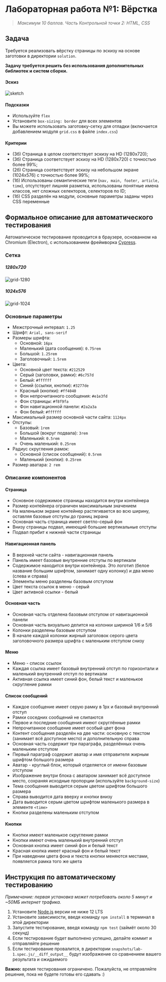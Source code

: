 # Лабораторная работа №1: Вёрстка

> *Максимум 10 баллов. Часть Контрольной точки 2: HTML, CSS*

## Задача

Требуется реализовать вёрстку страницы по эскизу на основе заготовки в директории `solution`.

**Задачу требуется решить без использования дополнительных библиотек и систем сборки.**

#### Эскиз

![sketch](sketchs/sketch.png)

#### Подсказки
- Используйте `flex`
- Установите `box-sizing: border` для всех элементов
- Вы можете использовать заготовку-сетку для отладки (включается добавлением модуля `grid.css` в файле `index.css`)

#### Критерии
- (3б) Страница в целом соответствует эскизу на HD (1280x720);
- (3б) Страница соответствует эскизу на HD (1280x720) с точностью более 99%;
- (2б) Страница соответствует эскизу на небольшом экране (1024x576) с точностью более 99%;
- (1б) Использованы семантические теги (`nav, main, footer, article, time`), отсутствует лишняя разметка,
использованы понятные имена классов, нет сложных селекторов, селекторов по ID;
- (1б) CSS разделён на модули, основные параметры заданы через CSS переменные

## Формальное описание для автоматического тестирования

Автоматическое тестирование проводится в браузере, основанном на Chromium (Electron), с использованием фреймворка [Cypress](https://www.cypress.io/).

### Сетка

##### 1280x720

![grid-1280](sketchs/sketch-large-grid.png)

##### 1024x576

![grid-1024](sketchs/sketch-small-grid.png)


### Основные параметры

- Межстрочный интервал: `1.25`
- Шрифт: `Arial, sans-serif`
- Размеры шрифта:
    - Основной: `16px`
    - Маленький (дата сообщения): `0.75rem`
    - Большой: `1.25rem`
    - Заголовочный: `1.5rem`
- Цвета:
    - Основной цвет текста: `#212529`
    - Серый (заголовки, рамки): `#6c757d`
    - Белый: `#ffffff`
    - Синий (ссылки, кнопки): `#3277de`
    - Красный (кнопки): `#ff4040`
    - Фон непрочитанного сообщения: `#e1e3fd`
    - Фон страницы: `#f8f9fa`
    - Фон навигационной панели: `#2a2a3a`
    - Фон белый: `#ffffff`
- Максимальный размер основной части сайта: `1124px`
- Отступы:
    - Базовый: `1rem`
    - Большой (вокруг подвала): `3rem`
    - Маленький: `0.5rem`
    - Очень маленький: `0.25rem`
- Радиус скругления рамок:
    - Основной (список сообщений): `0.5rem`
    - Маленький (кнопки): `0.25rem`
- Размер аватара: `2 rem`

### Описание компонентов

#### Страница

- Основное содержимое страницы находится внутри контейнера
- Размер контейнера ограничен максимальным значением
- На маленьком экране контейнер растягивается во всю ширину, оставляя базовые отступы до границ экрана
- Основная часть страница имеет светло-серый фон
- Внизу страницы подвал, имеющий большие вертикальные отступы
- Подвал прибит к нижней части страницы

#### Навигационная панель

- В верхней части сайта - навигационная панель
- Панель имеет базовые внутренние отступы по вертикали
- Содержимое находится внутри контейнера. Это логотип (белое название большим шрифтом, занимает одну колонку) и два меню (слева и справа)
- Элементы меню разделены базовым отступом
- Цвет текста ссылок в меню - серый
- Цвет активной ссылки - белый

#### Основная часть

- Основная часть отделена базовым отступом от навигационной панели
- Основная часть визуально делится на колонки шириной 1/6 и 5/6
- Колонки разделены базовым отступом
- В начале каждой колонки жирный заголовок серого цвета заголовочного размера шрифта с маленьким отступом снизу

#### Меню

- Меню - список ссылок
- Каждая ссылка имеет базовый внутренний отступ по горизонтали и маленький внутренний отступ по вертикали
- Активная ссылка имеет синий фон, белый текст и маленькое скругление рамки

#### Список сообщений

- Каждое сообщение имеет серую рамку в 1px и базовый внутренний отступ
- Рамки соседних сообщений не слипаются
- Первое и последние сообщения имеют скруглённые рамки
- Непрочитанное сообщение имеет особый цвет фона
- Контент сообщения разделён на две части: основную с текстом (занимает всё доступное место) и дополнительную справа
- Основная часть содержит три параграфа, разделённых очень маленьким отступом
- Первый параграф содержит аватар и имя отправителя жирным шрифтом большого размера
- Аватар - круглый блок, который отделяется от имени базовым отступом
- Изображение внутри блока с аватаром занимает всё доступное место, сохраняя исходные пропорции (используйте `background-size`)
- Тема сообщения выводится серым цветом шрифтом большого размера
- Справа выводится дата вверху и кнопки внизу
- Дата выводится серым цветом шрифтом маленького размера в элементе `<time>`
- Кнопки разделены маленьким отступом

#### Кнопки

- Кнопки имеют маленькое скругление рамки
- Кнопки имеют очень маленький внутренний отступ
- Основная кнопка имеет синий фон и белый текст
- Красная кнопка имеет красный фон и белый текст
- При наведении цвета фона и текста кнопки меняются местами, появляется рамка того же цвета

## Инструкция по автоматическому тестированию

*Примечание: первая установка может потребовать около 5 минут и ~50МБ интернет трафика.*

1. Установите [Node.js](https://nodejs.org/) версии не ниже 12 LTS
2. Установите зависимости, введя команду `npm install` в терминал в этой директории
3. Запустите тестирование, введя команду `npm test` (займёт около 30 секунд)
4. Если тестирование будет выполнено успешно, делайте коммит и отправляйте решение
5. Если тестирование провалится, в директории `snapshots/lab-1.spec.js/__diff_output__` будут изображение со сравнением вашего результата и ожидаемого

**Важно:** время тестирования ограничено. Пожалуйста, не отправляйте решение, пока не будете готовы его сдавать :)

